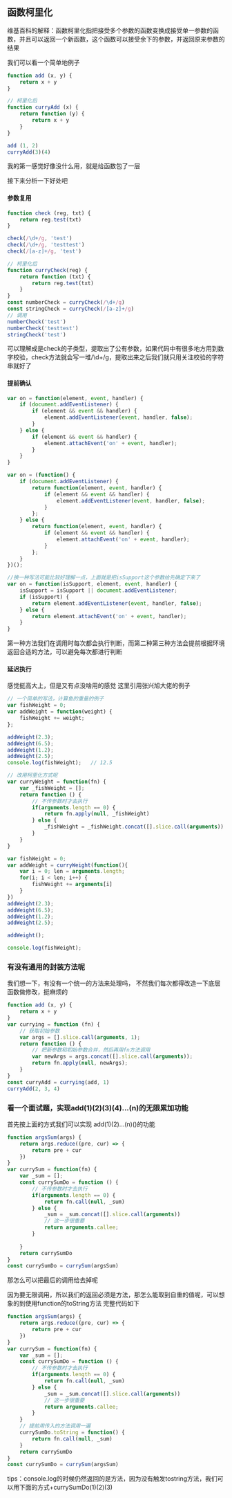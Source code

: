 ## 函数柯里化

维基百科的解释：函数柯里化指把接受多个参数的函数变换成接受单一参数的函数，并且可以返回一个新函数，这个函数可以接受余下的参数，并返回原来参数的结果

我们可以看一个简单地例子
```js
function add (x, y) {
    return x + y
}

// 柯里化后
function curryAdd (x) {
    return function (y) {
        return x + y
    }
}

add (1, 2)
curryAdd(3)(4)
```

我的第一感觉好像没什么用，就是给函数包了一层

接下来分析一下好处吧

#### 参数复用
```js
function check (reg, txt) {
    return reg.test(txt)
}

check(/\d+/g, 'test')
check(/\d+/g, 'testtest')
check(/[a-z]+/g, 'test')

// 柯里化后
function curryCheck(reg) {
    return function (txt) {
        return reg.test(txt)
    }
}
const numberCheck = curryCheck(/\d+/g)
const stringCheck = curryCheck(/[a-z]+/g)
// 调用
numberCheck('test')
numberCheck('testtest')
stringCheck('test')
```
可以理解成是check的子类型，提取出了公有参数，如果代码中有很多地方用到数字校验，check方法就会写一堆/\d+/g，提取出来之后我们就只用关注校验的字符串就好了

#### 提前确认
```js
var on = function(element, event, handler) {
    if (document.addEventListener) {
        if (element && event && handler) {
            element.addEventListener(event, handler, false);
        }
    } else {
        if (element && event && handler) {
            element.attachEvent('on' + event, handler);
        }
    }
}

var on = (function() {
    if (document.addEventListener) {
        return function(element, event, handler) {
            if (element && event && handler) {
                element.addEventListener(event, handler, false);
            }
        };
    } else {
        return function(element, event, handler) {
            if (element && event && handler) {
                element.attachEvent('on' + event, handler);
            }
        };
    }
})();

//换一种写法可能比较好理解一点，上面就是把isSupport这个参数给先确定下来了
var on = function(isSupport, element, event, handler) {
    isSupport = isSupport || document.addEventListener;
    if (isSupport) {
        return element.addEventListener(event, handler, false);
    } else {
        return element.attachEvent('on' + event, handler);
    }
}
```
第一种方法我们在调用时每次都会执行判断，而第二种第三种方法会提前根据环境返回合适的方法，可以避免每次都进行判断

#### 延迟执行
感觉挺高大上，但是又有点没啥用的感觉
这里引用张兴旭大佬的例子
```js
// 一个简单的写法，计算鱼的重量的例子
var fishWeight = 0;
var addWeight = function(weight) {
    fishWeight += weight;
};

addWeight(2.3);
addWeight(6.5);
addWeight(1.2);
addWeight(2.5);
console.log(fishWeight);   // 12.5

// 改用柯里化方式呢
var curryWeight = function(fn) {
    var _fishWeight = [];
    return function () {
        // 不传参数时才去执行
        if(arguments.length == 0) {
            return fn.apply(null, _fishWeight)
        } else {
            _fishWeight = _fishWeight.concat([].slice.call(arguments))
        }
    }
}

var fishWeight = 0;
var addWeight = curryWeight(function(){
    var i = 0; len = arguments.length;
    for(i; i < len; i++) {
        fishWeight += arguments[i]
    }
})
addWeight(2.3);
addWeight(6.5);
addWeight(1.2);
addWeight(2.5);

addWeight(); 

console.log(fishWeight);  
```

### 有没有通用的封装方法呢
我们想一下，有没有一个统一的方法来处理吗， 不然我们每次都得改造一下底层函数做修改，挺麻烦的
```js
function add (x, y) {
    return x + y
}
var currying = function (fn) {
    // 获取初始参数
    var args = [].slice.call(arguments, 1);
    return function () {
        // 把新参数和初始参数合并，然后再用fn方法调用
        var newArgs = args.concat([].slice.call(arguments));
        return fn.apply(null, newArgs);
    }
}
const curryAdd = currying(add, 1)
curryAdd(2, 3, 4)
```

### 看一个面试题，实现add(1)(2)(3)(4)...(n)的无限累加功能
首先按上面的方式我们可以实现
add(1)(2)...(n)()的功能
```js
function argsSum(args) {
    return args.reduce((pre, cur) => {
        return pre + cur
    })
}
var currySum = function(fn) {
    var _sum = [];
    const currySumDo = function () {
        // 不传参数时才去执行
        if(arguments.length == 0) {
            return fn.call(null, _sum)
        } else {
            _sum = _sum.concat([].slice.call(arguments))
            // 这一步很重要
            return arguments.callee;
        }
        
    }
    return currySumDo
}
const currySumDo = currySum(argsSum)
```
那怎么可以把最后的调用给去掉呢

因为要无限调用，所以我们的返回必须是方法，那怎么能取到自重的值呢，可以想象的到使用function的toString方法
完整代码如下
```js
function argsSum(args) {
    return args.reduce((pre, cur) => {
        return pre + cur
    })
}
var currySum = function(fn) {
    var _sum = [];
    const currySumDo = function () {
        // 不传参数时才去执行
        if(arguments.length == 0) {
            return fn.call(null, _sum)
        } else {
            _sum = _sum.concat([].slice.call(arguments))
            // 这一步很重要
            return arguments.callee;
        }
    }
    // 提前用传入的方法调用一遍
    currySumDo.toString = function() {
        return fn.call(null, _sum)
    }
    return currySumDo
}
const currySumDo = currySum(argsSum)
```
tips：console.log的时候仍然返回的是方法，因为没有触发tostring方法，我们可以用下面的方式+currySumDo(1)(2)(3)